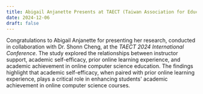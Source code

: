```yaml
---
title: Abigail Anjanette Presents at TAECT (Taiwan Association for Educational Communications and Technology) 2024 International Conference
date: 2024-12-06
draft: false
---
```


Congratulations to Abigail Anjanette for presenting her research, conducted in collaboration with Dr. Shonn Cheng, at the *TAECT 2024 International Conference*. The study explored the relationships between instructor support, academic self-efficacy, prior online learning experience, and academic achievement in online computer science education. The findings highlight that academic self-efficacy, when paired with prior online learning experience, plays a critical role in enhancing students' academic achievement in online computer science courses.
